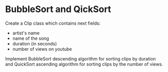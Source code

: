 BubbleSort and QickSort 
========================

Create a Clip class which contains next fields:
- artist's name
- name of the song
- duration (in seconds)
- number of views on youtube

Implement BubbleSort descending algorithm for sorting clips by duration and QuickSort 
ascending algorithm for sorting clips by the number of views.
